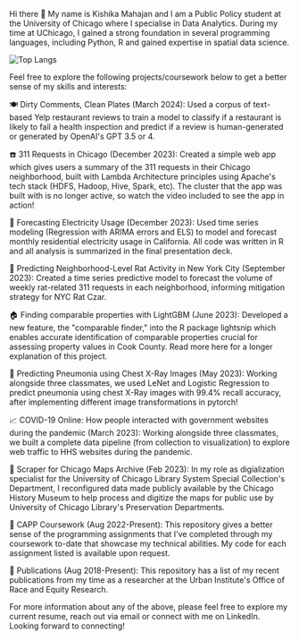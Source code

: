Hi there 👋
My name is Kishika Mahajan and I am a Public Policy student at the University of Chicago where I specialise in Data Analytics. During my time at UChicago, I gained a strong foundation in several programming languages, including Python, R and gained expertise in spatial data science. 

![Top Langs](https://github-readme-stats.vercel.app/api/top-langs/?username=kishikamahajan&exclude_repo=github-readme-stats,kishikamahajan.github.io&layout=compact)

Feel free to explore the following projects/coursework below to get a better sense of my skills and interests:

🍽️ Dirty Comments, Clean Plates (March 2024): Used a corpus of text-based Yelp restaurant reviews to train a model to classify if a restaurant is likely to fail a health inspection and predict if a review is human-generated or generated by OpenAI's GPT 3.5 or 4.

☎️ 311 Requests in Chicago (December 2023): Created a simple web app which gives users a summary of the 311 requests in their Chicago neighborhood, built with Lambda Architecture principles using Apache's tech stack (HDFS, Hadoop, Hive, Spark, etc). The cluster that the app was built with is no longer active, so watch the video included to see the app in action!

🔌 Forecasting Electricity Usage (December 2023): Used time series modeling (Regression with ARIMA errors and ELS) to model and forecast monthly residential electricity usage in California. All code was written in R and all analysis is summarized in the final presentation deck.

🐀 Predicting Neighborhood-Level Rat Activity in New York City (September 2023): Created a time series predictive model to forecast the volume of weekly rat-related 311 requests in each neighborhood, informing mitigation strategy for NYC Rat Czar.

🏠 Finding comparable properties with LightGBM (June 2023): Developed a new feature, the "comparable finder," into the R package lightsnip which enables accurate identification of comparable properties crucial for assessing property values in Cook County. Read more here for a longer explanation of this project.

🩻 Predicting Pneumonia using Chest X-Ray Images (May 2023): Working alongside three classmates, we used LeNet and Logistic Regression to predict pneumonia using chest X-Ray images with 99.4% recall accuracy, after implementing different image transformations in pytorch!

📈 COVID-19 Online: How people interacted with government websites during the pandemic (March 2023): Working alongside three classmates, we built a complete data pipeline (from collection to visualization) to explore web traffic to HHS websites during the pandemic.

📖 Scraper for Chicago Maps Archive (Feb 2023): In my role as digialization specialist for the University of Chicago Library System Special Collection's Department, I reconfigured data made publicly available by the Chicago History Museum to help process and digitize the maps for public use by University of Chicago Library's Preservation Departments.

📓 CAPP Coursework (Aug 2022-Present): This repository gives a better sense of the programming assignments that I've completed through my coursework to-date that showcase my technical abilities. My code for each assignment listed is available upon request.

📝 Publications (Aug 2018-Present): This repository has a list of my recent publications from my time as a researcher at the Urban Institute's Office of Race and Equity Research.

For more information about any of the above, please feel free to explore my current resume, reach out via email or connect with me on LinkedIn. Looking forward to connecting!
